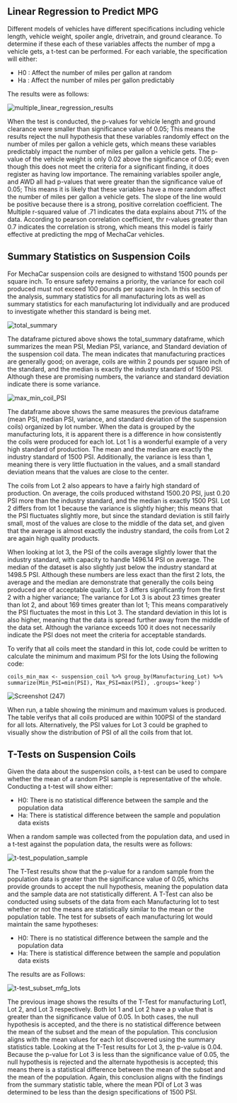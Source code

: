## Linear Regression to Predict MPG
Different models of vehicles have different specifications including vehicle length, vehicle weight, spoiler angle, drivetrain, and ground clearance.  To determine if these each of these variables affects the number of mpg a vehicle gets, a t-test can be performed. For each variable, the specification will either: 
  -	H0 : Affect the number of miles per gallon at random
  -	Ha : Affect the number of miles per gallon predictably
  
The results were as follows:

![multiple_linear_regression_results](https://user-images.githubusercontent.com/106559768/192905571-cf13cb7b-dc0b-4459-9eaf-b599e15d4ab1.png)

When the test is conducted, the p-values for vehicle length and ground clearance were smaller than significance value of 0.05; This means the results reject the null hypothesis that these variables randomly effect on the number of miles per gallon a vehicle gets, which means these variables predictably impact the number of miles per gallon a vehicle gets. The p-value of the vehicle weight is only 0.02 above the significance of 0.05; even though this does not meet the criteria for a significant finding, it does register as having low importance. The remaining variables spoiler angle, and AWD all had p-values that were greater than the significance value of 0.05; This means it is likely that these variables have a more random affect the number of miles per gallon a vehicle gets. The slope of the line would be positive because there is a strong, positive correlation coefficient. The Multiple r-squared value of .71 indicates the data explains about 71% of the data. According to pearson correlation coefficient, thr r-values greater than 0.7 indicates the correlation is strong, which means this model is fairly effective at predicting the mpg of MechaCar vehicles.

## Summary Statistics on Suspension Coils
For MechaCar suspension coils are designed to withstand 1500 pounds per square inch. To ensure safety remains a priority, the variance for each coil produced must not exceed 100 pounds per square inch. In this section of the analysis, summary statistics for all manufacturing lots as well as summary statistics for each manufacturing lot individually and are produced to investigate whether this standard is being met. 

![total_summary](https://user-images.githubusercontent.com/106559768/192944376-098bb9df-ce66-4f8c-96c7-e72d0a9dfded.png)

The dataframe pictured above shows the total_summary dataframe, which summarizes the mean PSI, Median PSI, variance, and Standard deviation of the suspension coil data. The mean indicates that manufacturing practices are generally good; on average, coils are within 2 pounds per square inch of the standard, and the median is exactly the industry standard of 1500 PSI. Although these are promising numbers, the variance and standard deviation indicate there is some variance. 

![max_min_coil_PSI](https://user-images.githubusercontent.com/106559768/192944764-4b5e1986-f004-48b5-926c-9d637bf3d3a3.png)

The  dataframe above shows the same measures the previous dataframe (mean PSI, median PSI, variance, and standard deviation of the suspension coils) organized by lot number. When the data is grouped by the manufacturing lots, it is apparent there is a difference in how consistently the coils were produced for each lot. Lot 1 is a wonderful example of a very high standard of production. The mean and the median are exactly the industry standard of 1500 PSI. Additionally, the variance is less than 1, meaning there is very little fluctuation in the values, and a small standard deviation means that the values are close to the center.  

The coils from Lot 2 also appears to have a fairly high standard of production. On average, the coils produced withstand 1500.20 PSI, just  0.20 PSI more than the industry standard, and the median is exactly 1500 PSI. Lot 2 differs from lot 1 because the variance is slightly higher; this means that the PSI fluctuates slightly more, but since the standard deviation is still fairly small, most of the values are close to the middle of the data set, and given that the average is almost exactly the industry standard, the coils from Lot 2 are again high quality products. 

When looking at lot 3, the PSI of the coils average slightly lower that the industry standard, with capacity to handle 1496.14 PSI on average. The median of the dataset is also slightly just below the industry standard at 1498.5 PSI. Although these numbers are less exact than the first 2 lots, the average and the median are demonstrate that generally the coils being produced are of acceptable quality. Lot 3 differs significantly from the first 2 with a higher variance; The variance for Lot 3 is about 23 times greater than lot 2, and about 169 times greater than lot 1; This means comparatively the PSI fluctuates the most in this Lot 3. The standard deviation in this lot is also higher, meaning that the data is spread further away from the middle of the data set. Although the variance exceeds 100 it does not necessarily indicate the PSI does not meet the criteria for acceptable standards. 

To verify that all coils meet the standard in this lot, code could be written to calculate the minimum and maximum PSI for the lots Using the following code:
```
coils_min_max <- suspension_coil %>% group_by(Manufacturing_Lot) %>% summarize(Min_PSI=min(PSI), Max_PSI=max(PSI), .groups='keep')
```
![Screenshot (247)](https://user-images.githubusercontent.com/106559768/192906613-f0f59fd5-e9cd-49a5-a483-1cb99309227c.png)

When run, a table showing the minimum and maximum values is produced. The table verifys that all coils produced are within 100PSI of the standard for all lots. Alternatively, the PSI values for Lot 3 could be graphed to visually show the distribution of PSI of all the coils from that lot. 

## T-Tests on Suspension Coils
Given the data about the suspension coils, a t-test can be used to compare whether the mean of a random PSI sample is representative of the whole. Conducting a t-test will show either:

  - H0: There is no statistical difference between the sample and the population data
  - Ha: There is statistical difference between the sample and population data exists 

When a random sample was collected from the population data, and used in a t-test against the population data, the results were as follows:

![t-test_population_sample](https://user-images.githubusercontent.com/106559768/192942644-b8eb5db7-ca50-430d-a944-6034fb966d3b.png)

The T-Test results show that the p-value for a random sample from the population data is greater than the significance value of 0.05, whichs provide grounds to accept the null hypothesis, meaning the population data and the sample data are not statistically different. 
A T-Test can also be conducted using subsets of the data from each Manufacturing lot to test whether or not the means are statistically similar to the mean or the population table. The test for subsets of each manufacturing lot would maintain the same hypotheses:

  - H0: There is no statistical difference between the sample and the population data
  - Ha: There is statistical difference between the sample and population data exists 
  
The results are as Follows:

![t-test_subset_mfg_lots](https://user-images.githubusercontent.com/106559768/192942689-616c06eb-7a9d-4581-bfcd-2346c958cd63.png)

The previous image shows the results of the T-Test for manufacturing Lot1, Lot 2, and Lot 3 respectively. Both lot 1 and Lot 2 have a p value that is greater than the significance value of 0.05. In both cases, the null hypothesis is accepted, and the there is no statistical difference between the mean of the subset and the mean of the population. This conclusion aligns with the mean values for each lot discovered using the summary statistics table. 
Looking at the T-Test results for Lot 3, the p-value is 0.04. Because the  p-value for Lot 3 is less than the significance value of 0.05, the null hypothesis is rejected and the alternate hypothesis is accepted; this means there is a statistical difference between the mean of the subset and the mean of the population. Again, this conclusion aligns with the findings from the summary statistic table, where the mean PDI of Lot 3 was determined to be less than the design specifications of 1500 PSI. 


